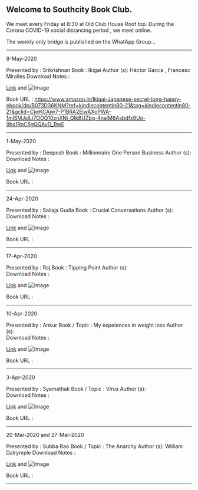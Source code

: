 ## Welcome to Southcity Book Club. 

We meet every Friday at 8:30 at Old Club House Roof top. During the Corona COVID-19 social distancing period , we meet online. 

The weekly only bridge is published on the WhatApp Group... 


********************************************************************************************************************
8-May-2020

Presented by : Srikrishnan
Book : Ikigai
Author (s): Héctor García , Francesc Miralles 
Download Notes : 

[Link](url) and ![Image](ikigai_pic)

Book URL :
https://www.amazon.in/Ikigai-Japanese-secret-long-happy-ebook/dp/B073D36KNM?ref=kindlecontentin80-21&tag=kindlecontentin80-21&gclid=CjwKCAjw7-P1BRA2EiwAXoPWA-1mlSMJsILi7OOQ10znXNi_QIkBUZbq-4naiM6Asbdfx9Uo-9bs1RoC5gQQAvD_BwE


********************************************************************************************************************

1-May-2020

Presented by : Deepesh 
Book : Millionnaire One Person Business
Author (s):  
Download Notes : 

[Link](url) and ![Image](src)

Book URL :


********************************************************************************************************************

24-Apr-2020

Presented by : Sailaja Gudla
Book : Crucial Conversations
Author (s):  
Download Notes : 

[Link](url) and ![Image](src)

Book URL :

********************************************************************************************************************

17-Apr-2020

Presented by : Raj 
Book : Tipping Point
Author (s):  
Download Notes : 

[Link](url) and ![Image](src)

Book URL :

********************************************************************************************************************

10-Apr-2020

Presented by : Ankur 
Book / Topic : My expeiences in weight loss
Author (s):  
Download Notes : 

[Link](url) and ![Image](src)

Book URL :

********************************************************************************************************************

3-Apr-2020

Presented by : Syamathak 
Book / Topic : Virus
Author (s):  
Download Notes : 

[Link](url) and ![Image](src)

Book URL :

********************************************************************************************************************

20-Mar-2020 and 27-Mar-2020

Presented by : Subba Rao
Book / Topic : The Anarchy
Author (s):  William Dalrymple
Download Notes : 

[Link](url) and ![Image](src)

Book URL :

********************************************************************************************************************
